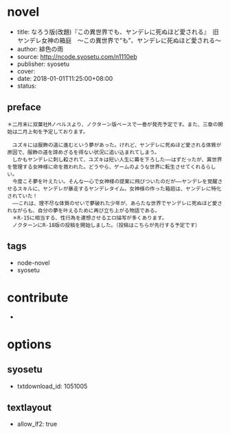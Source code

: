 
# novel

- title: なろう版(改題)『この異世界でも、ヤンデレに死ぬほど愛される』　旧ヤンデレ女神の箱庭　～この異世界で“も”、ヤンデレに死ぬほど愛される～
- author: 緋色の雨
- source: http://ncode.syosetu.com/n1110eb
- publisher: syosetu
- cover: 
- date: 2018-01-01T11:25:00+08:00
- status: 

## preface

```
＊二月末に双葉社Mノベルスより、ノクターン版ベースで一巻が発売予定です。また、三章の開始は二月上旬を予定しております。　

　ユズキには服飾の道に進むという夢があった。けれど、ヤンデレに死ぬほど愛される体質が原因で、服飾の道を諦めざるを得ない状況に追い込まれてしまう。
　しかもヤンデレに刺し殺されて、ユズキは短い人生に幕を下ろした――はずだったが、異世界を管理する女神様に命を救われた。どうやら、ゲームのような世界に転生させてくれるらしい。
　今度こそ夢を叶えたい。そんな一心で女神様の提案に飛びついたのだが――ヤンデレを覚醒させるスキルに、ヤンデレが暴走するヤンデレタイム。女神様の作った箱庭は、ヤンデレに特化されていた！
　――これは、理不尽な体質のせいで夢破れた少年が、あらたな世界でヤンデレに死ぬほど愛されながらも、自分の夢を叶えるために再び立ち上がる物語である。
　＊R-15に相当する、性行為を連想させるエロ描写が多くあります。
　ノクターンにR-18版の投稿を開始しました。（投稿はこちらが先行する予定です）
```

## tags

- node-novel
- syosetu

# contribute

- 


# options

## syosetu

- txtdownload_id: 1051005

## textlayout

- allow_lf2: true

